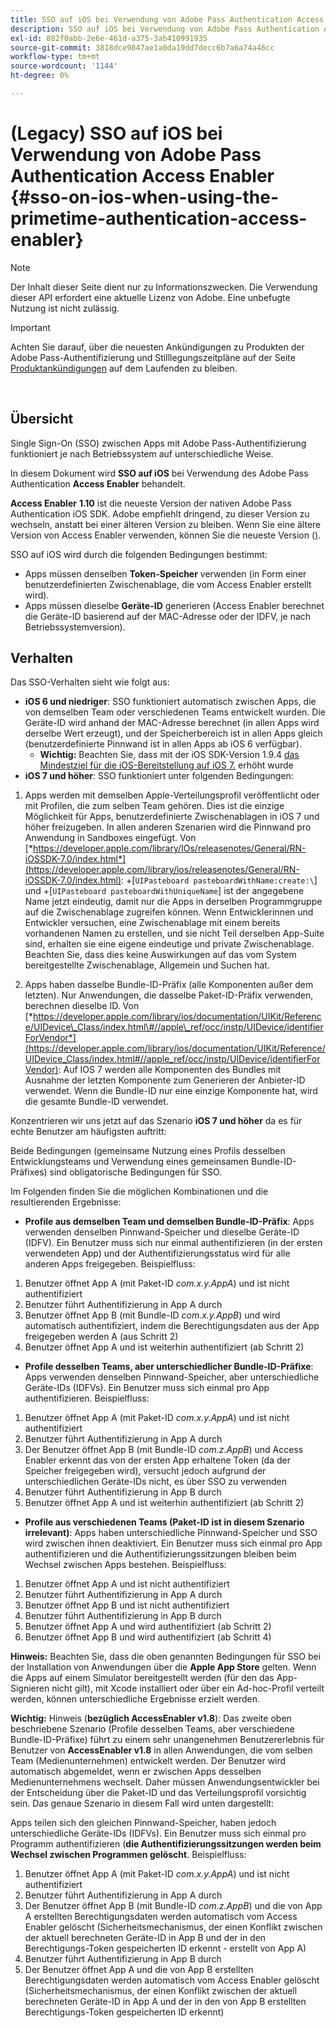 ```yaml
---
title: SSO auf iOS bei Verwendung von Adobe Pass Authentication Access Enabler
description: SSO auf iOS bei Verwendung von Adobe Pass Authentication Access Enabler
exl-id: 882f0abb-2e6e-461d-a375-3ab410991935
source-git-commit: 3818dce9847ae1a0da19dd7decc6b7a6a74a46cc
workflow-type: tm+mt
source-wordcount: '1144'
ht-degree: 0%

---
```


# (Legacy) SSO auf iOS bei Verwendung von Adobe Pass Authentication Access Enabler {#sso-on-ios-when-using-the-primetime-authentication-access-enabler}

>[!NOTE]
>
>Der Inhalt dieser Seite dient nur zu Informationszwecken. Die Verwendung dieser API erfordert eine aktuelle Lizenz von Adobe. Eine unbefugte Nutzung ist nicht zulässig.

>[!IMPORTANT]
>
> Achten Sie darauf, über die neuesten Ankündigungen zu Produkten der Adobe Pass-Authentifizierung und Stilllegungszeitpläne auf der Seite [Produktankündigungen](/help/authentication/product-announcements.md) auf dem Laufenden zu bleiben.

</br>

## Übersicht

Single Sign-On (SSO) zwischen Apps mit Adobe Pass-Authentifizierung funktioniert je nach Betriebssystem auf unterschiedliche Weise.

In diesem Dokument wird **SSO auf iOS** bei Verwendung des Adobe Pass Authentication **Access Enabler** behandelt.

**Access Enabler** **1.10** ist die neueste Version der nativen Adobe Pass Authentication iOS SDK. Adobe empfiehlt dringend, zu dieser Version zu wechseln, anstatt bei einer älteren Version zu bleiben. Wenn Sie eine ältere Version von Access Enabler verwenden, können Sie die neueste Version ([) &#x200B;](https://tve.zendesk.com/hc/en-us/articles/204963209-iOS-Native-AccessEnabler-Library).

SSO auf iOS wird durch die folgenden Bedingungen bestimmt:

- Apps müssen denselben **Token-Speicher** verwenden (in Form einer benutzerdefinierten Zwischenablage, die vom Access Enabler erstellt wird).
- Apps müssen dieselbe **Geräte-ID** generieren (Access Enabler berechnet die Geräte-ID basierend auf der MAC-Adresse oder der IDFV, je nach Betriebssystemversion).

## Verhalten

Das SSO-Verhalten sieht wie folgt aus:

- **iOS 6 und niedriger**: SSO funktioniert automatisch zwischen Apps, die von demselben Team oder verschiedenen Teams entwickelt wurden. Die Geräte-ID wird anhand der MAC-Adresse berechnet (in allen Apps wird derselbe Wert erzeugt), und der Speicherbereich ist in allen Apps gleich (benutzerdefinierte Pinnwand ist in allen Apps ab iOS 6 verfügbar).
   - **Wichtig:** Beachten Sie, dass mit der iOS SDK-Version 1.9.4 [das Mindestziel für die iOS-Bereitstellung auf iOS 7.](https://tve.zendesk.com/hc/en-us/articles/204963209-iOS-Native-AccessEnabler-Library) erhöht wurde
- **iOS 7 und höher**: SSO funktioniert unter folgenden Bedingungen:

1. Apps werden mit demselben Apple-Verteilungsprofil veröffentlicht oder mit Profilen, die zum selben Team gehören. Dies ist die einzige Möglichkeit für Apps, benutzerdefinierte Zwischenablagen in iOS 7 und höher freizugeben. In allen anderen Szenarien wird die Pinnwand pro Anwendung in Sandboxes eingefügt. Von [*https://developer.apple.com/library/IOs/releasenotes/General/RN-iOSSDK-7.0/index.html*](https://developer.apple.com/library/ios/releasenotes/General/RN-iOSSDK-7.0/index.html): \+\[`UIPasteboard pasteboardWithName:create:\`] und +\[`UIPasteboard pasteboardWithUniqueName`\] ist der angegebene Name jetzt eindeutig, damit nur die Apps in derselben Programmgruppe auf die Zwischenablage zugreifen können. Wenn Entwicklerinnen und Entwickler versuchen, eine Zwischenablage mit einem bereits vorhandenen Namen zu erstellen, und sie nicht Teil derselben App-Suite sind, erhalten sie eine eigene eindeutige und private Zwischenablage. Beachten Sie, dass dies keine Auswirkungen auf das vom System bereitgestellte Zwischenablage, Allgemein und Suchen hat.

1. Apps haben dasselbe Bundle-ID-Präfix (alle Komponenten außer dem letzten). Nur Anwendungen, die dasselbe Paket-ID-Präfix verwenden, berechnen dieselbe ID. Von [*https://developer.apple.com/library/ios/documentation/UIKit/Reference/UIDevice\_Class/index.html\#//apple\_ref/occ/instp/UIDevice/identifierForVendor*](https://developer.apple.com/library/ios/documentation/UIKit/Reference/UIDevice_Class/index.html#//apple_ref/occ/instp/UIDevice/identifierForVendor): Auf IOS 7 werden alle Komponenten des Bundles mit Ausnahme der letzten Komponente zum Generieren der Anbieter-ID verwendet. Wenn die Bundle-ID nur eine einzige Komponente hat, wird die gesamte Bundle-ID verwendet.

Konzentrieren wir uns jetzt auf das Szenario **iOS 7 und höher** da es für echte Benutzer am häufigsten auftritt:

Beide Bedingungen (gemeinsame Nutzung eines Profils desselben Entwicklungsteams und Verwendung eines gemeinsamen Bundle-ID-Präfixes) sind obligatorische Bedingungen für SSO.

Im Folgenden finden Sie die möglichen Kombinationen und die resultierenden Ergebnisse:

- **Profile aus demselben Team und demselben Bundle-ID-Präfix**: Apps verwenden denselben Pinnwand-Speicher und dieselbe Geräte-ID (IDFV). Ein Benutzer muss sich nur einmal authentifizieren (in der ersten verwendeten App) und der Authentifizierungsstatus wird für alle anderen Apps freigegeben. Beispielfluss:

1. Benutzer öffnet App A (mit Paket-ID *com.x.y.AppA*) und ist nicht authentifiziert
1. Benutzer führt Authentifizierung in App A durch
1. Benutzer öffnet App B (mit Bundle-ID *com.x.y.AppB*) und wird automatisch authentifiziert, indem die Berechtigungsdaten aus der App freigegeben werden
A (aus Schritt 2)
1. Benutzer öffnet App A und ist weiterhin authentifiziert (ab Schritt 2)



- **Profile desselben Teams, aber unterschiedlicher Bundle-ID-Präfixe**: Apps verwenden denselben Pinnwand-Speicher, aber unterschiedliche Geräte-IDs (IDFVs). Ein Benutzer muss sich einmal pro App authentifizieren. Beispielfluss:

1. Benutzer öffnet App A (mit Paket-ID *com.x.y.AppA*) und ist nicht authentifiziert
1. Benutzer führt Authentifizierung in App A durch
1. Der Benutzer öffnet App B (mit Bundle-ID *com.z.AppB*) und Access Enabler erkennt das von der ersten App erhaltene Token (da der Speicher freigegeben wird), versucht jedoch aufgrund der unterschiedlichen Geräte-IDs nicht, es über SSO zu verwenden
1. Benutzer führt Authentifizierung in App B durch
1. Benutzer öffnet App A und ist weiterhin authentifiziert (ab Schritt 2)



- **Profile aus verschiedenen Teams (Paket-ID ist in diesem Szenario irrelevant)**: Apps haben unterschiedliche Pinnwand-Speicher und SSO wird zwischen ihnen deaktiviert. Ein Benutzer muss sich einmal pro App authentifizieren und die Authentifizierungssitzungen bleiben beim Wechsel zwischen Apps bestehen. Beispielfluss:


1. Benutzer öffnet App A und ist nicht authentifiziert
1. Benutzer führt Authentifizierung in App A durch
1. Benutzer öffnet App B und ist nicht authentifiziert
1. Benutzer führt Authentifizierung in App B durch
1. Benutzer öffnet App A und wird authentifiziert (ab Schritt 2)
1. Benutzer öffnet App B und wird authentifiziert (ab Schritt 4)

**Hinweis:** Beachten Sie, dass die oben genannten Bedingungen für SSO bei der Installation von Anwendungen über die **Apple App Store** gelten. Wenn die Apps auf einem Simulator bereitgestellt werden (für den das App-Signieren nicht gilt), mit Xcode installiert oder über ein Ad-hoc-Profil verteilt werden, können unterschiedliche Ergebnisse erzielt werden.

**Wichtig:** Hinweis (**bezüglich AccessEnabler v1.8**): Das zweite oben beschriebene Szenario (Profile desselben Teams, aber verschiedene Bundle-ID-Präfixe) führt zu einem sehr unangenehmen Benutzererlebnis für Benutzer von **AccessEnabler v1.8** in allen Anwendungen, die vom selben Team (Medienunternehmen) entwickelt werden. Der Benutzer wird automatisch abgemeldet, wenn er zwischen Apps desselben Medienunternehmens wechselt. Daher müssen Anwendungsentwickler bei der Entscheidung über die Paket-ID und das Verteilungsprofil vorsichtig sein. Das genaue Szenario in diesem Fall wird unten dargestellt:

Apps teilen sich den gleichen Pinnwand-Speicher, haben jedoch unterschiedliche Geräte-IDs (IDFVs). Ein Benutzer muss sich einmal pro Programm authentifizieren (**die Authentifizierungssitzungen werden beim Wechsel zwischen Programmen gelöscht**. Beispielfluss:

1. Benutzer öffnet App A (mit Paket-ID *com.x.y.AppA*) und ist nicht authentifiziert
1. Benutzer führt Authentifizierung in App A durch
1. Der Benutzer öffnet App B (mit Bundle-ID *com.z.AppB*) und die von App A erstellten Berechtigungsdaten werden automatisch vom Access Enabler gelöscht (Sicherheitsmechanismus, der einen Konflikt zwischen der aktuell berechneten Geräte-ID in App B und der in den Berechtigungs-Token gespeicherten ID erkennt - erstellt von App A)
1. Benutzer führt Authentifizierung in App B durch
1. Der Benutzer öffnet App A und die von App B erstellten Berechtigungsdaten werden automatisch vom Access Enabler gelöscht (Sicherheitsmechanismus, der einen Konflikt zwischen der aktuell berechneten Geräte-ID in App A und der in den von App B erstellten Berechtigungs-Token gespeicherten ID erkennt)
